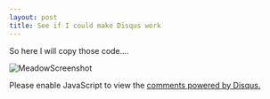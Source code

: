 ```yaml
---
layout: post
title: See if I could make Disqus work
---
```

So here I will copy those code....

![MeadowScreenshot](https://raw.githubusercontent.com/shengjiayan/shengjiayan.github.io/f5efd5d447b6390626da8d3b75b8c4b6c09b3e13/images/Meadow_5.png)
<div id="disqus_thread"></div>
<script>
    /**
     *  RECOMMENDED CONFIGURATION VARIABLES: EDIT AND UNCOMMENT THE SECTION BELOW TO INSERT DYNAMIC VALUES FROM YOUR PLATFORM OR CMS.
     *  LEARN WHY DEFINING THESE VARIABLES IS IMPORTANT: https://disqus.com/admin/universalcode/#configuration-variables
     */
    /*
    var disqus_config = function () {
        this.page.url = shengjiayan.github.io;  // Replace PAGE_URL with your page's canonical URL variable
        this.page.identifier = P20170723; // Replace PAGE_IDENTIFIER with your page's unique identifier variable
    };
    */
    (function() {  // DON'T EDIT BELOW THIS LINE
        var d = document, s = d.createElement('script');

        s.src = 'https://shengjia.disqus.com/embed.js';

        s.setAttribute('data-timestamp', +new Date());
        (d.head || d.body).appendChild(s);
    })();
</script>
<noscript>Please enable JavaScript to view the <a href="https://disqus.com/?ref_noscript" rel="nofollow">comments powered by Disqus.</a></noscript>
